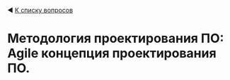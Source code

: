 ◀ [К списку вопросов](../README.md)

# Методология проектирования ПО: Agile концепция проектирования ПО.